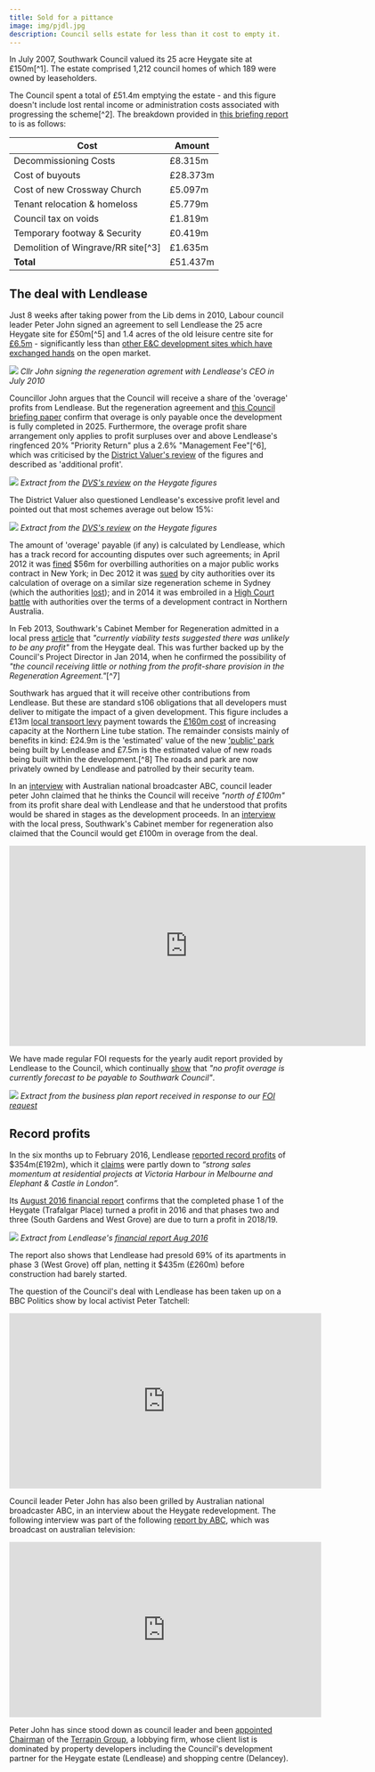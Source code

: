 ```yaml
---
title: Sold for a pittance
image: img/pjdl.jpg
description: Council sells estate for less than it cost to empty it.
---
```

In July 2007, Southwark Council valued its 25 acre Heygate site at £150m[^1]. The estate comprised 1,212 council homes of which 189 were owned by leaseholders.

The Council spent a total of £51.4m emptying the estate - and this figure doesn't include lost rental income or administration costs associated with progressing the scheme[^2]. The breakdown provided in [this briefing report](https://35percent.org/img/heygate_disposal_briefing.pdf) to is as follows:

| Cost  | Amount  |
|---|---|
| Decommissioning Costs  | £8.315m  |
| Cost of buyouts  | £28.373m  |
| Cost of new Crossway Church  | £5.097m  |
| Tenant relocation & homeloss  | £5.779m  |
| Council tax on voids  | £1.819m  |
| Temporary footway & Security  | £0.419m  |
| Demolition of Wingrave/RR site[^3]  | £1.635m  |
| __Total__ | £51.437m|  
  

## The deal with Lendlease
Just 8 weeks after taking power from the Lib dems in 2010, Labour council leader Peter John signed an agreement to sell Lendlease the 25 acre Heygate site for £50m[^5] and 1.4 acres of the old leisure centre site for [£6.5m](https://crappistmartin.github.io/blog/2014/01/11/flogging-the-elephant/) - significantly less than [other E&C development sites which have exchanged hands](https://crappistmartin.github.io/map.html) on the open market.

![](https://www.london-se1.co.uk/news/imageuploads/1280161383_62.49.27.213.jpg)
*Cllr John signing the regeneration agrement with Lendlease's CEO in July 2010*

Councillor John argues that the Council will receive a share of the 'overage' profits from Lendlease. But the regeneration agreement and [this Council briefing paper](https://35percent.org/img/heygate_disposal_briefing.pdf) confirm that overage is only payable once the development is fully completed in 2025. Furthermore, the overage profit share arrangement only applies to profit surpluses over and above Lendlease's ringfenced 20% "Priority Return" plus a 2.6% "Management Fee"[^6], which was criticised by the [District Valuer's review](https://crappistmartin.github.io/images/DVSreport_HeygateOutline.pdf) of the figures and described as 'additional profit'.

![](https://35percent.org/img/DVSreport_managementfee.png)
*Extract from the [DVS's review](https://crappistmartin.github.io/images/DVSreport_HeygateOutline.pdf) on the Heygate figures* 

The District Valuer also questioned Lendlease's excessive profit level and pointed out that most schemes average out below 15%:

![](https://35percent.org/img/DVSacceptablereturn.png)
*Extract from the [DVS's review](https://crappistmartin.github.io/images/DVSreport_HeygateOutline.pdf) on the Heygate figures* 

The amount of 'overage' payable (if any) is calculated by Lendlease, which has a track record for accounting disputes over such agreements; in April 2012 it was [fined](https://www.nytimes.com/2012/04/25/nyregion/lend-lease-expected-to-admit-to-fraud-scheme.html) $56m for overbilling authorities on a major public works contract in New York; in Dec 2012 it was [sued](https://www.smh.com.au/nsw/valuation-dispute-poses-threat-to-1b-return-from-barangaroo-20121206-2ay9e.html) by city authorities over its calculation of overage on a similar size regeneration scheme in Sydney (which the authorities [lost](https://www.smh.com.au/nsw/barangaroo-public-works-in-doubt-after-government-loses-court-battle-with-lend-lease-20140821-106lke.html)); and in 2014 it was embroiled in a [High Court battle](https://www.pitcher.com.au/news/lend-lease-decision-impact-property-development-arrangements) with authorities over the terms of a development contract in Northern Australia.

In Feb 2013, Southwark's Cabinet Member for Regeneration admitted in a local press [article](https://heygate.github.io/img/SNDocumentBlunder7Feb2013.pdf) that _"currently viability tests suggested there was unlikely to be any profit"_ from the Heygate deal. This was further backed up by the Council's Project Director in Jan 2014, when he confirmed the possibility of _"the council receiving little or nothing from the profit-share provision in the Regeneration Agreement."_[^7]

Southwark has argued that it will receive other contributions from Lendlease. But these are standard s106 obligations that all developers must deliver to mitigate the impact of a given development. This figure includes a £13m [local transport levy](https://www.planningportal.gov.uk/general/news/stories/2011/nov11/171111/171111_3) payment towards the [£160m cost](https://www.london-se1.co.uk/news/view/5293) of increasing capacity at the Northern Line tube station. The remainder consists mainly of benefits in kind: £24.9m is the 'estimated' value of the new ['public' park](/sustainable-development/) being built by Lendlease and £7.5m is the estimated value of new roads being built within the development.[^8] The roads and park are now privately owned by Lendlease and patrolled by their security team.

In an [interview](https://youtu.be/gq_QpqIArGg) with Australian national broadcaster ABC, council leader peter John claimed that he thinks the Council will receive _"north of £100m"_ from its profit share deal with Lendlease and that he understood that profits would be shared in stages as the development proceeds. In an [interview](https://crappistmartin.github.io/images/SNHeygateOverage.pdf) with the local press, Southwark's Cabinet member for regeneration also claimed that the Council would get £100m in overage from the deal.

<iframe width="640" height="360" src="https://www.youtube.com/embed/gq_QpqIArGg" frameborder="0" allow="accelerometer; autoplay; encrypted-media; gyroscope; picture-in-picture" allowfullscreen></iframe>

We have made regular FOI requests for the yearly audit report provided by Lendlease to the Council, which continually [show](https://35percent.org/2016-05-11-no-profit-share-the-true-value-of-the-heygate-regeneration/) that _"no profit overage is currently forecast to be payable to Southwark Council"_.

![](https://35percent.org/img/ElephantParkBusinessPlanFeb2016.png)
*Extract from the business plan report received in response to our [FOI request](https://www.whatdotheyknow.com/request/heygate_estate_regeneration_annu)*

## Record profits
In the six months up to February 2016, Lendlease [reported record profits](https://www.afr.com/real-estate/commercial/lendlease-firsthalf-net-profit-rises-121pc-to-354-million-20160216-gmvxux) of $354m(£192m), which it [claims](https://www.smh.com.au/business/property/lendlease-reports-a-3538-million-profit-20160216-gmvo2z.html) were partly down to _“strong sales momentum at residential projects at Victoria Harbour in Melbourne and Elephant & Castle in London”._

Its [August 2016 financial report](https://35percent.org/img/LLfinancialreport_aug2016.pdf) confirms that the completed phase 1 of the Heygate (Trafalgar Place) turned a profit in 2016 and that phases two and three (South Gardens and West Grove) are due to turn a profit in 2018/19.  

![](https://35percent.org/img/llprofitprofile.png)
*Extract from Lendlease's [financial report Aug 2016](https://35percent.org/img/LLfinancialreport_aug2016.pdf)*

The report also shows that Lendlease had presold 69% of its apartments in phase 3 (West Grove) off plan, netting it $435m (£260m) before construction had barely started.

The question of the Council's deal with Lendlease has been taken up on a BBC Politics show by local activist Peter Tatchell:  

<iframe width="560" height="315" src="https://www.youtube.com/embed/Emvo16iBxFE" frameborder="0" allowfullscreen></iframe>

Council leader Peter John has also been grilled by Australian national broadcaster ABC, in an interview about the Heygate redevelopment. The following interview was part of the following [report by ABC](https://www.abc.net.au/news/2016-11-11/homes-for-profit-not-people./8019560), which was broadcast on australian television:

<iframe width="560" height="315"
src="https://www.youtube.com/embed/3ZrDvxOAV5A" align="center" frameborder="0"
allowfullscreen></iframe>

Peter John has since stood down as council leader and been [appointed Chairman](https://www.35percent.org/former-council-leader-slides-through-the-revolving-doors/) of the [Terrapin Group](https://www.terrapingroup.co.uk/ourPeople/17), a lobbying firm, whose client list is dominated by property developers including the Council's development partner for the Heygate estate (Lendlease) and shopping centre (Delancey).